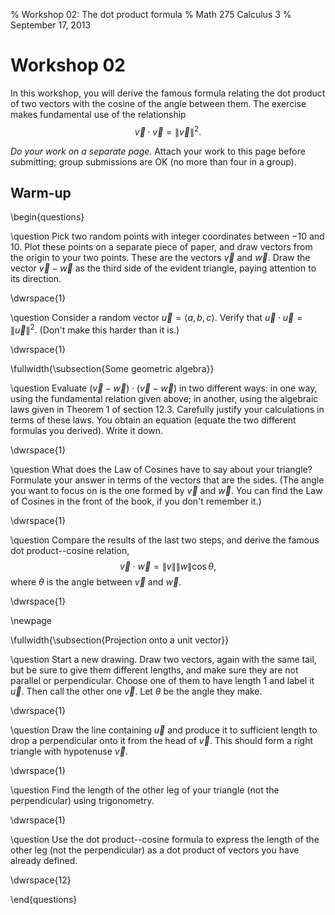 % Workshop 02: The dot product formula
% Math 275 Calculus 3
% September 17, 2013

# Workshop 02

In this workshop, you will derive the famous formula relating the dot product of two vectors with the cosine of the angle between them. The exercise makes fundamental use of the relationship
$$ \vec{v} \cdot \vec{v} = \lVert \vec{v} \rVert^2. $$ 

*Do your work on a separate page.* Attach your work to this page before submitting; group submissions are OK (no more than four in a group).

## Warm-up
\begin{questions}

\question Pick two random points with integer coordinates between $-10$ and $10$. Plot these points on a separate piece of paper, and draw vectors from the origin to your two points. These are the vectors $\vec{v}$ and $\vec{w}$. Draw the vector $\vec{v} - \vec{w}$ as the third side of the evident triangle, paying attention to its direction.

\dwrspace{1}

\question Consider a random vector $\vec{u} = \langle a, b, c \rangle$. Verify that $\vec{u} \cdot \vec{u} = \lVert \vec{u} \rVert^2$. (Don't make this harder than it is.)

\dwrspace{1}

\fullwidth{\subsection{Some geometric algebra}}


\question Evaluate $(\vec{v} - \vec{w}) \cdot (\vec{v} - \vec{w})$ in two different ways: in one way, using the fundamental relation given above; in another, using the algebraic laws given in Theorem 1 of section 12.3. Carefully justify your calculations in terms of these laws. You obtain an equation (equate the two different formulas you derived). Write it down.

\dwrspace{1}

\question What does the Law of Cosines have to say about your triangle? Formulate your answer in terms of the vectors that are the sides. (The angle you want to focus on is the one formed by $\vec{v}$ and $\vec{w}$. You can find the Law of Cosines in the front of the book, if you don't remember it.)

\dwrspace{1}

\question Compare the results of the last two steps, and derive the famous dot product--cosine relation,
$$ \vec{v} \cdot \vec{w} = \lVert v \rVert \lVert w \rVert \cos{\theta},$$
where $\theta$ is the angle between $\vec{v}$ and $\vec{w}$.

\dwrspace{1}

\newpage

\fullwidth{\subsection{Projection onto a unit vector}}

\question Start a new drawing. Draw two vectors, again with the same tail, but be sure to give them different lengths, and make sure they are not parallel or perpendicular. Choose one of them to have length 1 and label it $\vec{u}$. Then call the other one $\vec{v}$. Let $\theta$ be the angle they make.

\dwrspace{1}

\question Draw the line containing $\vec{u}$ and produce it to sufficient length to drop a perpendicular onto it from the head of $\vec{v}$. This should form a right triangle with hypotenuse $\vec{v}$.

\dwrspace{1}

\question Find the length of the other leg of your triangle (not the perpendicular) using trigonometry.

\dwrspace{1}

\question Use the dot product--cosine formula to express the length of the other leg (not the perpendicular) as a dot product of vectors you have already defined.

\dwrspace{12}


\end{questions}